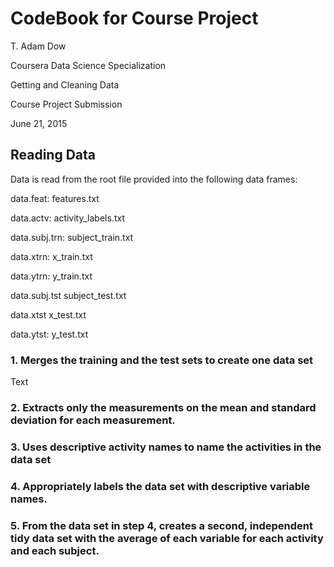 # CodeBook for Course Project

T. Adam Dow

Coursera Data Science Specialization

Getting and Cleaning Data

Course Project Submission

June 21, 2015

## Reading Data
Data is read from the root file provided into the following data frames:

data.feat: features.txt

data.actv: activity_labels.txt

data.subj.trn: subject_train.txt

data.xtrn: x_train.txt

data.ytrn: y_train.txt

data.subj.tst subject_test.txt

data.xtst x_test.txt

data.ytst: y_test.txt


### 1. Merges the training and the test sets to create one data set
Text

### 2. Extracts only the measurements on the mean and standard deviation for each measurement. 
### 3. Uses descriptive activity names to name the activities in the data set
### 4. Appropriately labels the data set with descriptive variable names. 
### 5. From the data set in step 4, creates a second, independent tidy data set with the average of each variable for each activity and each subject.
